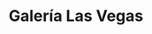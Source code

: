 ---
title: "Galería Las Vegas"
url: /ciudad-autonoma-de-buenos-aires/galeria-las-vegas/
shop: centro comercial
---